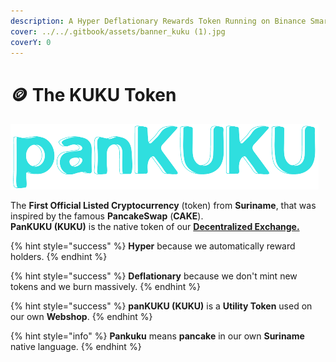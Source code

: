 ```yaml
---
description: A Hyper Deflationary Rewards Token Running on Binance Smart Chain BEP-20
cover: ../../.gitbook/assets/banner_kuku (1).jpg
coverY: 0
---
```


# 🪙 The KUKU Token

![](../../.gitbook/assets/panKUKU-removebg-500x500.png)

The **First Official Listed Cryptocurrency** (token) from **Suriname**, that was inspired by the famous **PancakeSwap** (**CAKE**). \
**PanKUKU (KUKU)** is the native token of our [**Decentralized Exchange.**](../../knowledge-center/glossary-and-vocab.md)

{% hint style="success" %}
**Hyper** because we automatically reward holders.
{% endhint %}

{% hint style="success" %}
**Deflationary** because we don't mint new tokens and we burn massively.
{% endhint %}

{% hint style="success" %}
**panKUKU (KUKU)** is a **Utility Token** used on our own **Webshop**.
{% endhint %}

{% hint style="info" %}
**Pankuku** means **pancake** in our own **Suriname** native language.
{% endhint %}

